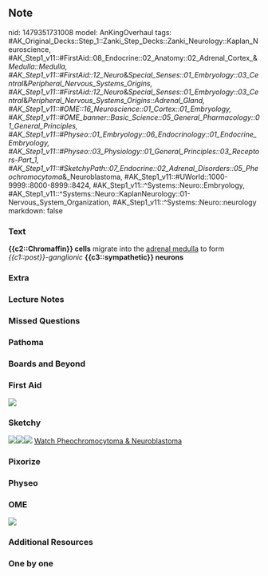 ## Note
nid: 1479351731008
model: AnKingOverhaul
tags: #AK_Original_Decks::Step_1::Zanki_Step_Decks::Zanki_Neurology::Kaplan_Neuroscience, #AK_Step1_v11::#FirstAid::08_Endocrine::02_Anatomy::02_Adrenal_Cortex_&_Medulla::Medulla, #AK_Step1_v11::#FirstAid::12_Neuro_&_Special_Senses::01_Embryology::03_Central_&_Peripheral_Nervous_Systems_Origins, #AK_Step1_v11::#FirstAid::12_Neuro_&_Special_Senses::01_Embryology::03_Central_&_Peripheral_Nervous_Systems_Origins::Adrenal_Gland, #AK_Step1_v11::#OME::16_Neuroscience::01_Cortex::01_Embryology, #AK_Step1_v11::#OME_banner::Basic_Science::05_General_Pharmacology::01_General_Principles, #AK_Step1_v11::#Physeo::01_Embryology::06_Endocrinology::01_Endocrine_Embryology, #AK_Step1_v11::#Physeo::03_Physiology::01_General_Principles::03_Receptors_-_Part_1, #AK_Step1_v11::#SketchyPath::07_Endocrine::02_Adrenal_Disorders::05_Pheochromocytoma_&_Neuroblastoma, #AK_Step1_v11::#UWorld::1000-9999::8000-8999::8424, #AK_Step1_v11::^Systems::Neuro::Embryology, #AK_Step1_v11::^Systems::Neuro::KaplanNeurology::01-Nervous_System_Organization, #AK_Step1_v11::^Systems::Neuro::neurology
markdown: false

### Text
<div>
  <b>{{c2::Chromaffin}} cells</b> migrate into the <u>adrenal
  medulla</u> to form <i>{{c1::post}}-ganglionic</i>
  <b>{{c3::sympathetic}} neurons</b>
</div>

### Extra


### Lecture Notes


### Missed Questions


### Pathoma


### Boards and Beyond


### First Aid
<img src="tmpDiT2iJ.png">

### Sketchy
<img src=
"adrenal%20medulla%20-%20preganglioc%20sympathetic_1566160514431.jpg"><img src="adrenal%20medulla%20-%20neural%20crest_1566160514431.jpg"><img src="zOverall-57dc9cbc1382efad7a0616b903960df7a1106d0d_1566160514431.jpg">
<a href=
"https://dashboard.sketchy.com/study/medical/courses/medical-pathophysiology/units/medical-pathophysiology-endocrine/videos/medical-pathophysiology-endocrine-adrenal-disorders-pheochromocytoma-and-neuroblastoma?utm_source=anki&utm_medium=partnership&utm_campaign=february_update&utm_content=medical">
Watch Pheochromocytoma & Neuroblastoma</a>

### Pixorize


### Physeo


### OME
<div class="ome-widget">
  <a href=
  "https://onlinemeded.org/spa/general-pharmacology/general-principles/acquire?ref=anki">
  <img src="_OME_AnkiFlashcards_Lesson_1.png"></a>
</div>

### Additional Resources


### One by one

